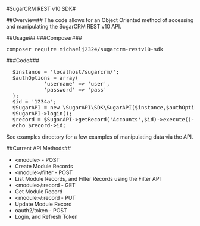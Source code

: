 #SugarCRM REST v10 SDK#

##Overview##
The code allows for an Object Oriented method of accessing and manipulating the SugarCRM REST v10 API.

##Usage##
###Composer###
<pre>composer require michaelj2324/sugarcrm-restv10-sdk</pre>

###Code###
<pre>
  $instance = 'localhost/sugarcrm/';
  $authOptions = array(
            'username' => 'user',
            'password' => 'pass'
  );
  $id = '1234a';
  $SugarAPI = new \SugarAPI\SDK\SugarAPI($instance,$authOptions);
  $SugarAPI->login();
  $record = $SugarAPI->getRecord('Accounts',$id)->execute()->getResponse()->getBody();
  echo $record->id;
</pre>
See examples directory for a few examples of manipulating data via the API.

##Current API Methods##
- \<module\> - POST
 - Create Module Records
- \<module\>/filter - POST
 - List Module Records, and Filter Records using the Filter API
- \<module\>/:record - GET
 - Get Module Record
- \<module\>/:record - PUT
 - Update Module Record
- oauth2/token - POST
 - Login, and Refresh Token
